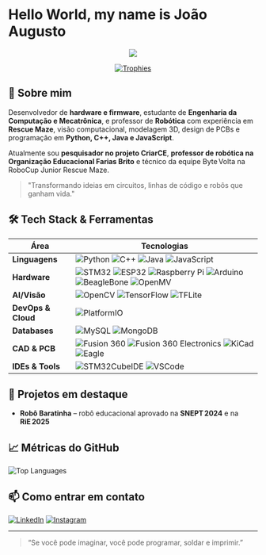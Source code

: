 # Hello World, my name is **João Augusto**

<p align="center">
  <img src="https://readme-typing-svg.herokuapp.com?font=Fira+Code&duration=2500&pause=500&color=58A6FF&center=true&vCenter=true&width=435&lines=Hardware+%26+Firmware+Developer;Robotics+Professor;Computer+%26+Mechatronics+Eng.+Student"/>
</p>

<p align="center">
  <a href="https://github.com/ryo-ma/github-profile-trophy">
    <img src="https://github-profile-trophy.vercel.app/?username=joaoaugustocz&theme=gruvbox&no-bg=true&no-frame=true" alt="Trophies" />
  </a>
</p>

## 🚀 Sobre mim

Desenvolvedor de **hardware e firmware**, estudante de **Engenharia da Computação e Mecatrônica**, e professor de **Robótica** com experiência em **Rescue Maze**, visão computacional, modelagem 3D, design de PCBs e programação em **Python, C++, Java e JavaScript**.

Atualmente sou **pesquisador no projeto CriarCE**, **professor de robótica na Organização Educacional Farias Brito** e técnico da equipe Byte Volta na RoboCup Junior Rescue Maze.

> "Transformando ideias em circuitos, linhas de código e robôs que ganham vida."

## 🛠️ Tech Stack & Ferramentas

| Área | Tecnologias |
|------|-------------|
| **Linguagens** | ![Python](https://img.shields.io/badge/-Python-3776AB?style=flat&logo=python&logoColor=white) ![C++](https://img.shields.io/badge/-C++-00599C?style=flat&logo=c%2B%2B&logoColor=white) ![Java](https://img.shields.io/badge/-Java-007396?style=flat&logo=java&logoColor=white) ![JavaScript](https://img.shields.io/badge/-JavaScript-F7DF1E?style=flat&logo=javascript&logoColor=black) |
| **Hardware** | ![STM32](https://img.shields.io/badge/-STM32-326CE5?style=flat&logo=stmicroelectronics&logoColor=white) ![ESP32](https://img.shields.io/badge/-ESP32-323232?style=flat) ![Raspberry Pi](https://img.shields.io/badge/-Raspberry%20Pi-C51A4A?style=flat&logo=raspberry-pi&logoColor=white) ![Arduino](https://img.shields.io/badge/-Arduino-00979D?style=flat&logo=arduino&logoColor=white) ![BeagleBone](https://img.shields.io/badge/-BeagleBone-2C2C2C?style=flat&logo=beaglebone&logoColor=white) ![OpenMV](https://img.shields.io/badge/-OpenMV-343434?style=flat&logo=openmv&logoColor=white)
| **AI/Visão** | ![OpenCV](https://img.shields.io/badge/-OpenCV-5C3EE8?style=flat&logo=opencv&logoColor=white) ![TensorFlow](https://img.shields.io/badge/-TensorFlow-FF6F00?style=flat&logo=tensorflow&logoColor=white) ![TFLite](https://img.shields.io/badge/-TFLite-FF6F00?style=flat&logo=tensorflow&logoColor=white)|
| **DevOps & Cloud** | ![PlatformIO](https://img.shields.io/badge/-PlatformIO-2C3E50?style=flat&logo=platformio&logoColor=white)
| **Databases** |  ![MySQL](https://img.shields.io/badge/-MySQL-4479A1?style=flat&logo=mysql&logoColor=white) ![MongoDB](https://img.shields.io/badge/-MongoDB-47A248?style=flat&logo=mongodb&logoColor=white) |
| **CAD & PCB** | ![Fusion 360](https://img.shields.io/badge/-Fusion%20360-FA8C00?style=flat) ![Fusion 360 Electronics](https://img.shields.io/badge/-Fusion%20360%20Electronics-FA8C00?style=flat) ![KiCad](https://img.shields.io/badge/-KiCad-F3DF24?style=flat&logo=kicad&logoColor=black) ![Eagle](https://img.shields.io/badge/-Eagle-FF0000?style=flat)|
| **IDEs & Tools** | ![STM32CubeIDE](https://img.shields.io/badge/-STM32CubeIDE-00599C?style=flat&logo=stmicroelectronics&logoColor=white) ![VSCode](https://img.shields.io/badge/-VSCode-007ACC?style=flat&logo=visual-studio-code&logoColor=white)

## 🔭 Projetos em destaque

- **Robô Baratinha** – robô educacional aprovado na **SNEPT 2024** e na **RiE 2025**

## 📈 Métricas do GitHub

<p>
  <img align="center" src="https://github-readme-stats.vercel.app/api/top-langs/?username=joaoaugustocz&layout=compact&theme=tokyonight" alt="Top Languages" />
</p>

## 📫 Como entrar em contato

[![LinkedIn](https://img.shields.io/badge/-LinkedIn-0A66C2?style=for-the-badge&logo=linkedin&logoColor=white)](https://linkedin.com/in/joaoaugustocz) [![Instagram](https://img.shields.io/badge/-Instagram-E4405F?style=for-the-badge&logo=instagram&logoColor=white)](https://instagram.com/joaoaugustocz)

---

> “Se você pode imaginar, você pode programar, soldar e imprimir.”
